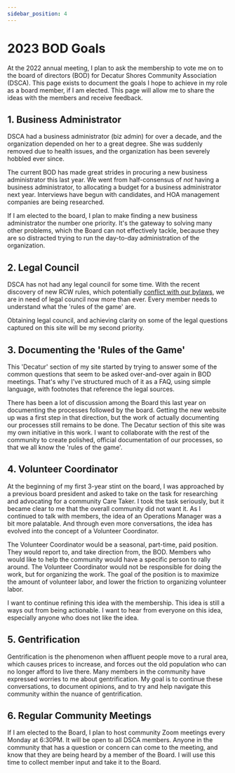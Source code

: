 ```yaml
---
sidebar_position: 4
---
```


# 2023 BOD Goals

At the 2022 annual meeting, I plan to ask the membership to vote me on to the board of directors (BOD) for Decatur Shores Community Association (DSCA). This page exists to document the goals I hope to achieve in my role as a board member, if I am elected. This page will allow me to share the ideas with the members and receive feedback.

## 1. Business Administrator

DSCA had a business administrator (biz admin) for over a decade, and the organization depended on her to a great degree. She was suddenly removed due to health issues, and the organization has been severely hobbled ever since.

The current BOD has made great strides in procuring a new business administrator this last year. We went from half-consensus of *not* having a business administrator, to allocating a budget for a business administrator next year. Interviews have begun with candidates, and HOA management companies are being researched.

If I am elected to the board, I plan to make finding a new business administrator the number one priority. It's the gateway to solving many other problems, which the Board can not effectively tackle, because they are so distracted trying to run the day-to-day administration of the organization.

## 2. Legal Council

DSCA has not had any legal council for some time. With the recent discovery of new RCW rules, which potentially [conflict with our bylaws](http://localhost:3000/docs/dectur/dsca-governance-faq#how-are-dues-determined), we are in need of legal council now more than ever. Every member needs to understand what the 'rules of the game' are.

Obtaining legal council, and achieving clarity on some of the legal questions captured on this site will be my second priority.

## 3. Documenting the 'Rules of the Game'

This 'Decatur' section of my site started by trying to answer some of the common questions that seem to be asked over-and-over again in BOD meetings. That's why I've structured much of it as a FAQ, using simple language, with footnotes that reference the legal sources.

There has been a lot of discussion among the Board this last year on documenting the processes followed by the board. Getting the new website up was a first step in that direction, but the work of actually documenting our processes still remains to be done. The Decatur section of this site was my own initiative in this work. I want to collaborate with the rest of the community to create polished, official documentation of our processes, so that we all know the 'rules of the game'.

## 4. Volunteer Coordinator

At the beginning of my first 3-year stint on the board, I was approached by a previous board president and asked to take on the task for researching and advocating for a community Care Taker. I took the task seriously, but it became clear to me that the overall community did not want it. As I continued to talk with members, the idea of an Operations Manager was a bit more palatable. And through even more conversations, the idea has evolved into the concept of a Volunteer Coordinator.

The Volunteer Coordinator would be a seasonal, part-time, paid position. They would report to, and take direction from, the BOD. Members who would like to help the community would have a specific person to rally around. The Volunteer Coordinator would not be responsible for doing the work, but for organizing the work. The goal of the position is to maximize the amount of volunteer labor, and lower the friction to organizing volunteer labor.

I want to continue refining this idea with the membership. This idea is still a ways out from being actionable. I want to hear from everyone on this idea, especially anyone who does not like the idea.

## 5. Gentrification

Gentrification is the phenomenon when affluent people move to a rural area, which causes prices to increase, and forces out the old population who can no longer afford to live there. Many members in the community have expressed worries to me about gentrification. My goal is to continue these conversations, to document opinions, and to try and help navigate this community within the nuance of gentrification.

## 6. Regular Community Meetings

If I am elected to the Board, I plan to host community Zoom meetings every Monday at 6:30PM. It will be open to all DSCA members. Anyone in the community that has a question or concern can come to the meeting, and know that they are being heard by a member of the Board. I will use this time to collect member input and take it to the Board.
